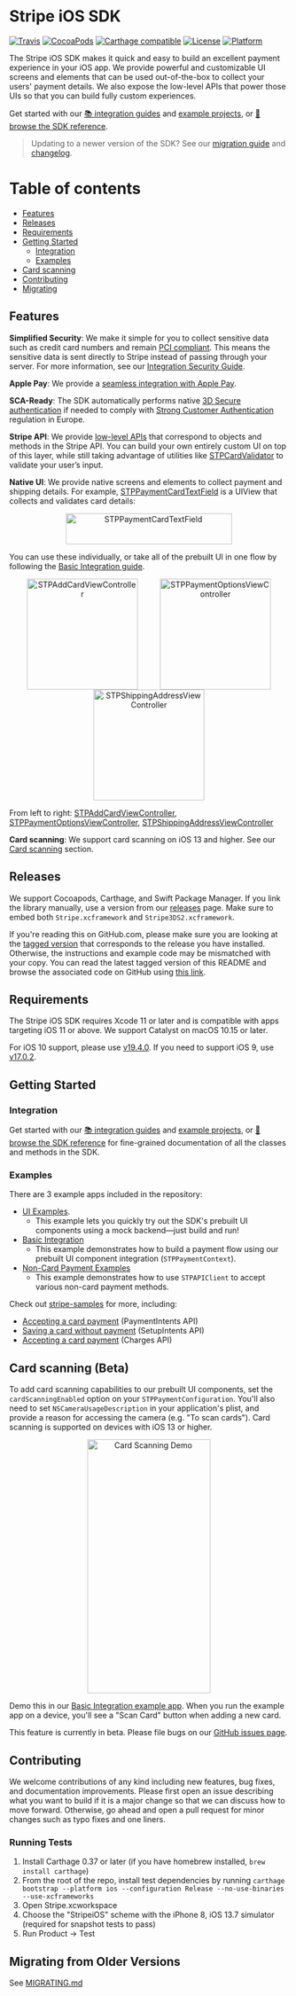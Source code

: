 # Stripe iOS SDK

[![Travis](https://img.shields.io/travis/stripe/stripe-ios/master.svg?style=flat)](https://travis-ci.org/stripe/stripe-ios)
[![CocoaPods](https://img.shields.io/cocoapods/v/Stripe.svg?style=flat)](http://cocoapods.org/?q=author%3Astripe%20name%3Astripe)
[![Carthage compatible](https://img.shields.io/badge/Carthage-compatible-4BC51D.svg?style=flat)](https://github.com/Carthage/Carthage)
[![License](https://img.shields.io/cocoapods/l/Stripe.svg?style=flat)](https://github.com/stripe/stripe-ios/blob/master/LICENSE)
[![Platform](https://img.shields.io/cocoapods/p/Stripe.svg?style=flat)](https://github.com/stripe/stripe-ios#)

The Stripe iOS SDK makes it quick and easy to build an excellent payment experience in your iOS app. We provide powerful and customizable UI screens and elements that can be used out-of-the-box to collect your users' payment details. We also expose the low-level APIs that power those UIs so that you can build fully custom experiences. 

Get started with our [📚 integration guides](https://stripe.com/docs/payments) and [example projects](#examples), or [📘 browse the SDK reference](https://stripe.dev/stripe-ios/docs/index.html).

> Updating to a newer version of the SDK? See our [migration guide](https://github.com/stripe/stripe-ios/blob/master/MIGRATING.md) and [changelog](https://github.com/stripe/stripe-ios/blob/master/CHANGELOG.md).

Table of contents
=================

<!--ts-->
   * [Features](#features)
   * [Releases](#releases)
   * [Requirements](#requirements)
   * [Getting Started](#getting-started)
      * [Integration](#integration)
      * [Examples](#examples)
   * [Card scanning](#card-scanning-beta)
   * [Contributing](#contributing)
   * [Migrating](#migrating-from-older-versions)
<!--te-->

## Features

**Simplified Security**: We make it simple for you to collect sensitive data such as credit card numbers and remain [PCI compliant](https://stripe.com/docs/security#pci-dss-guidelines). This means the sensitive data is sent directly to Stripe instead of passing through your server. For more information, see our [Integration Security Guide](https://stripe.com/docs/security).

**Apple Pay**: We provide a [seamless integration with Apple Pay](https://stripe.com/docs/apple-pay).

**SCA-Ready**: The SDK automatically performs native [3D Secure authentication](https://stripe.com/docs/payments/3d-secure) if needed to comply with [Strong Customer Authentication](https://stripe.com/docs/strong-customer-authentication) regulation in Europe.

**Stripe API**: We provide [low-level APIs](https://stripe.dev/stripe-ios/docs/Classes/STPAPIClient.html) that correspond to objects and methods in the Stripe API. You can build your own entirely custom UI on top of this layer, while still taking advantage of utilities like [STPCardValidator](https://stripe.dev/stripe-ios/docs/Classes/STPCardValidator.html) to validate your user’s input.

**Native UI**: We provide native screens and elements to collect payment and shipping details. For example, [STPPaymentCardTextField](https://stripe.dev/stripe-ios/docs/Classes/STPPaymentCardTextField.html) is a UIView that collects and validates card details:

<p align="center">
<img src="https://raw.githubusercontent.com/stripe/stripe-ios/11d293baa9b753234816367a5bbdc4ac5ad04af6/card-field.gif" width="300" height="56" alt="STPPaymentCardTextField" align="center">
</p>

You can use these individually, or take all of the prebuilt UI in one flow by following the [Basic Integration guide](https://stripe.com/docs/mobile/ios/basic).

<p align="center">
<img src="https://raw.githubusercontent.com/stripe/stripe-ios/11d293baa9b753234816367a5bbdc4ac5ad04af6/add-card-vc.png" width="200" alt="STPAddCardViewController" hspace="20"><img src="https://raw.githubusercontent.com/stripe/stripe-ios/11d293baa9b753234816367a5bbdc4ac5ad04af6/payment-options.png" width="200" alt="STPPaymentOptionsViewController" hspace="20"><img src="https://raw.githubusercontent.com/stripe/stripe-ios/11d293baa9b753234816367a5bbdc4ac5ad04af6/shipping-address.png" width="200" alt="STPShippingAddressViewController" hspace="20">
</p>

From left to right: [STPAddCardViewController](https://stripe.dev/stripe-ios/docs/Classes/STPAddCardViewController.html), [STPPaymentOptionsViewController](https://stripe.dev/stripe-ios/docs/Classes/STPPaymentOptionsViewController.html), [STPShippingAddressViewController](https://stripe.dev/stripe-ios/docs/Classes/STPShippingAddressViewController.html)

**Card scanning**: We support card scanning on iOS 13 and higher. See our [Card scanning](#card-scanning-beta) section.

## Releases

We support Cocoapods, Carthage, and Swift Package Manager. If you link the library manually, use a version from our [releases](https://github.com/stripe/stripe-ios/releases) page. Make sure to embed both `Stripe.xcframework` and `Stripe3DS2.xcframework`.

If you're reading this on GitHub.com, please make sure you are looking at the [tagged version](https://github.com/stripe/stripe-ios/tags) that corresponds to the release you have installed. Otherwise, the instructions and example code may be mismatched with your copy. You can read the latest tagged version of this README and browse the associated code on GitHub using
[this link](https://github.com/stripe/stripe-ios/tree/21.3.0).

## Requirements

The Stripe iOS SDK requires Xcode 11 or later and is compatible with apps targeting iOS 11 or above. We support Catalyst on macOS 10.15 or later.

For iOS 10 support, please use [v19.4.0](https://github.com/stripe/stripe-ios/tree/v19.4.0). If you need to support iOS 9, use [v17.0.2](https://github.com/stripe/stripe-ios/tree/v17.0.2).

## Getting Started

### Integration

Get started with our [📚 integration guides](https://stripe.com/docs/payments) and [example projects](#examples), or [📘 browse the SDK reference](https://stripe.dev/stripe-ios/docs/index.html) for fine-grained documentation of all the classes and methods in the SDK.

### Examples

There are 3 example apps included in the repository:

- [UI Examples](https://github.com/stripe/stripe-ios/tree/21.2.1/Example/UI%20Examples).
  - This example lets you quickly try out the SDK's prebuilt UI components using a mock backend—just build and run!
- [Basic Integration](https://github.com/stripe/stripe-ios/tree/21.2.1/Example/Basic%20Integration)
  - This example demonstrates how to build a payment flow using our prebuilt UI component integration (`STPPaymentContext`).
- [Non-Card Payment Examples](https://github.com/stripe/stripe-ios/tree/21.2.1/Example/Non-Card%20Payment%20Examples)
  - This example demonstrates how to use `STPAPIClient` to accept various non-card payment methods.

Check out [stripe-samples](https://github.com/stripe-samples/) for more, including:

- [Accepting a card payment](https://github.com/stripe-samples/accept-a-card-payment) (PaymentIntents API)
- [Saving a card without payment](https://github.com/stripe-samples/mobile-saving-card-without-payment) (SetupIntents API)
- [Accepting a card payment](https://github.com/stripe-samples/card-payment-charges-api) (Charges API)


## Card scanning (Beta)

To add card scanning capabilities to our prebuilt UI components, set the `cardScanningEnabled` option on your `STPPaymentConfiguration`. You'll also need to set `NSCameraUsageDescription` in your application's plist, and provide a reason for accessing the camera (e.g. "To scan cards"). Card scanning is supported on devices with iOS 13 or higher.

<p align="center">
<img src="https://user-images.githubusercontent.com/52758633/92628867-4d040200-f282-11ea-95d2-023d9a461d25.gif" width="222" height="458" alt="Card Scanning Demo" align="center">
</p>

Demo this in our [Basic Integration example app](https://github.com/stripe/stripe-ios/tree/21.2.1/Example/Basic%20Integration). When you run the example app on a device, you'll see a "Scan Card" button when adding a new card.

This feature is currently in beta. Please file bugs on our [GitHub issues page](https://github.com/stripe/stripe-ios/issues).

## Contributing

We welcome contributions of any kind including new features, bug fixes, and documentation improvements. Please first open an issue describing what you want to build if it is a major change so that we can discuss how to move forward. Otherwise, go ahead and open a pull request for minor changes such as typo fixes and one liners.

### Running Tests

1. Install Carthage 0.37 or later (if you have homebrew installed, `brew install carthage`)
2. From the root of the repo, install test dependencies by running `carthage bootstrap --platform ios --configuration Release --no-use-binaries --use-xcframeworks`
3. Open Stripe.xcworkspace
4. Choose the "StripeiOS" scheme with the iPhone 8, iOS 13.7 simulator (required for snapshot tests to pass)
5. Run Product -> Test

## Migrating from Older Versions

See [MIGRATING.md](https://github.com/stripe/stripe-ios/blob/master/MIGRATING.md)
